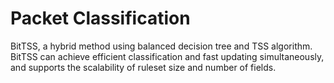 # Packet Classification
 
BitTSS, a hybrid method using balanced decision tree and TSS algorithm. BitTSS can achieve efficient classification and 
fast updating simultaneously, and supports the scalability of ruleset size and number of fields.
